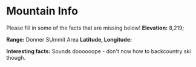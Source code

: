 # Mountain Info
Please fill in some of the facts that are missing below!
**Elevation:**
8,219;

**Range:**
Donner SUmmit Area
**Latitude, Longitude:**

**Interesting facts:**
Sounds doooooope - don't now how to backcountry ski though.